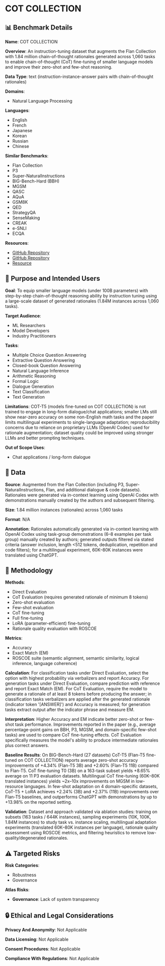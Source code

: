 # COT COLLECTION

## 📊 Benchmark Details

**Name**: COT COLLECTION

**Overview**: An instruction-tuning dataset that augments the Flan Collection with 1.84 million chain-of-thought rationales generated across 1,060 tasks to enable chain-of-thought (CoT) fine-tuning of smaller language models and improve their zero-shot and few-shot reasoning.

**Data Type**: text (instruction-instance-answer pairs with chain-of-thought rationales)

**Domains**:
- Natural Language Processing

**Languages**:
- English
- French
- Japanese
- Korean
- Russian
- Chinese

**Similar Benchmarks**:
- Flan Collection
- P3
- Super-NaturalInstructions
- BIG-Bench-Hard (BBH)
- MGSM
- QASC
- AQuA
- GSM8K
- QED
- StrategyQA
- SenseMaking
- CREAK
- e-SNLI
- ECQA

**Resources**:
- [GitHub Repository](https://github.com/kaistAI/)
- [GitHub Repository](https://github.com/kaistAI/CoT-Collection)
- [Resource](https://arxiv.org/abs/2305.14045v2)

## 🎯 Purpose and Intended Users

**Goal**: To equip smaller language models (under 100B parameters) with step-by-step chain-of-thought reasoning ability by instruction tuning using a large-scale dataset of generated rationales (1.84M instances across 1,060 tasks).

**Target Audience**:
- ML Researchers
- Model Developers
- Industry Practitioners

**Tasks**:
- Multiple Choice Question Answering
- Extractive Question Answering
- Closed-book Question Answering
- Natural Language Inference
- Arithmetic Reasoning
- Formal Logic
- Dialogue Generation
- Text Classification
- Text Generation

**Limitations**: COT-T5 (models fine-tuned on COT COLLECTION) is not trained to engage in long-form dialogue/chat applications; smaller LMs still show near-zero accuracy on some non-English math tasks and the paper limits multilingual experiments to single-language adaptation; reproducibility concerns due to reliance on proprietary LLMs (OpenAI Codex) used for rationale augmentation; dataset quality could be improved using stronger LLMs and better prompting techniques.

**Out of Scope Uses**:
- Chat applications / long-form dialogue

## 💾 Data

**Source**: Augmented from the Flan Collection (including P3, Super-NaturalInstructions, Flan, and additional dialogue & code datasets). Rationales were generated via in-context learning using OpenAI Codex with demonstrations manually created by the authors and subsequent filtering.

**Size**: 1.84 million instances (rationales) across 1,060 tasks

**Format**: N/A

**Annotation**: Rationales automatically generated via in-context learning with OpenAI Codex using task-group demonstrations (6–8 examples per task group) manually created by authors; generated outputs filtered via stated criteria (answer inclusion, length <512 tokens, deduplication, repetition and code filters); for a multilingual experiment, 60K–80K instances were translated using ChatGPT.

## 🔬 Methodology

**Methods**:
- Direct Evaluation
- CoT Evaluation (requires generated rationale of minimum 8 tokens)
- Zero-shot evaluation
- Few-shot evaluation
- CoT fine-tuning
- Full fine-tuning
- LoRA (parameter-efficient) fine-tuning
- Rationale quality evaluation with ROSCOE

**Metrics**:
- Accuracy
- Exact Match (EM)
- ROSCOE suite (semantic alignment, semantic similarity, logical inference, language coherence)

**Calculation**: For classification tasks under Direct Evaluation, select the option with highest probability via verbalizers and report Accuracy. For generation tasks under Direct Evaluation, compare prediction with reference and report Exact Match (EM). For CoT Evaluation, require the model to generate a rationale of at least 8 tokens before producing the answer; in classification tasks verbalizers are applied after the generated rationale (indicator token '[ANSWER]') and Accuracy is measured; for generation tasks extract output after the indicator phrase and measure EM.

**Interpretation**: Higher Accuracy and EM indicate better zero-shot or few-shot task performance. Improvements reported in the paper (e.g., average percentage-point gains on BBH, P3, MGSM, and domain-specific few-shot tasks) are used to compare CoT fine-tuning effects. CoT Evaluation specifically measures the model's ability to produce intermediate rationales plus correct answers.

**Baseline Results**: On BIG-Bench-Hard (27 datasets) CoT-T5 (Flan-T5 fine-tuned on COT COLLECTION) reports average zero-shot accuracy improvements of +4.34% (Flan-T5 3B) and +2.60% (Flan-T5 11B) compared to Flan-T5. CoT fine-tuning T0 (3B) on a 163-task subset yields +8.65% average on 11 P3 evaluation datasets. Multilingual CoT fine-tuning (60K–80K translated instances) yields ~2x–10x improvements on MGSM in low-resource languages. In few-shot adaptation on 4 domain-specific datasets, CoT-T5 + LoRA achieves +2.24% (3B) and +2.37% (11B) improvements over Flan-T5 baselines, and outperforms ChatGPT with demonstrations by up to +13.98% on the reported setting.

**Validation**: Dataset and approach validated via ablation studies: training on subsets (163 tasks / 644K instances), sampling experiments (10K, 100K, 1.84M instances) to study task vs. instance scaling, multilingual adaptation experiments (translated 60K–80K instances per language), rationale quality assessment using ROSCOE metrics, and filtering heuristics to remove low-quality/degenerated rationales.

## ⚠️ Targeted Risks

**Risk Categories**:
- Robustness
- Governance

**Atlas Risks**:
- **Governance**: Lack of system transparency

## 🔒 Ethical and Legal Considerations

**Privacy And Anonymity**: Not Applicable

**Data Licensing**: Not Applicable

**Consent Procedures**: Not Applicable

**Compliance With Regulations**: Not Applicable
